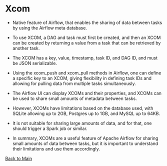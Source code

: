 # Xcom

- Native feature of Airflow, that enables the sharing of data between tasks by using the Airflow meta database.

- To use XCOM, a DAG and task must first be created, and then an XCOM can be created by returning a value from a task that can be retrieved by another task.
- The XCOM has a key, value, timestamp, task ID, and DAG ID, and must be JSON serializable.

- Using the xcom_push and xcom_pull methods in Airflow, one can define a specific key to an XCOM, giving flexibility in defining task IDs and allowing for pulling data from multiple tasks simultaneously.

- The Airflow UI can display XCOMs and their properties, and XCOMs can be used to share small amounts of metadata between tasks.

- However, XCOMs have limitations based on the database used, with SQLite allowing up to 2GB, Postgres up to 1GB, and MySQL up to 64KB.

- It is not suitable for sharing large amounts of data, and for that, one should trigger a Spark job or similar.

- In summary, XCOMs are a useful feature of Apache Airflow for sharing small amounts of data between tasks, but it is important to understand their limitations and use them accordingly.



[Back to Main](https://github.com/seltons1/airflow-fundamentals-certification/blob/main/README.md)